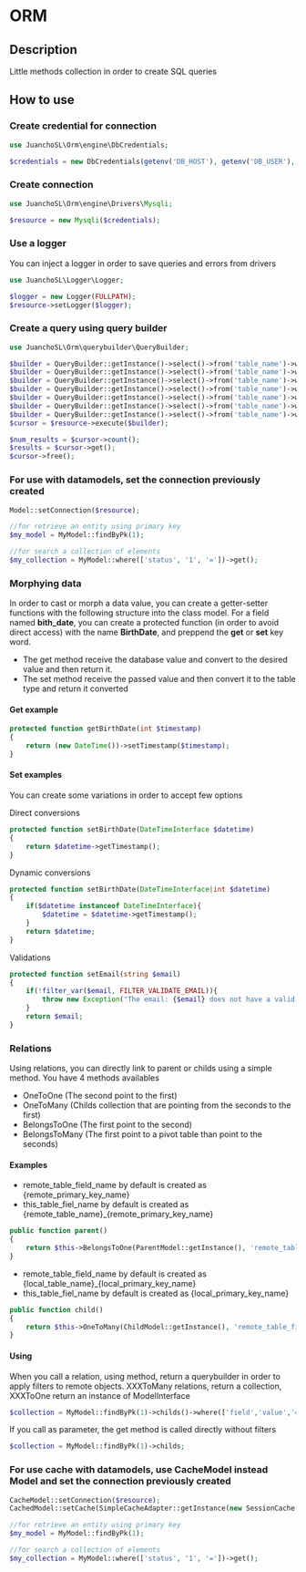 # ORM

## Description

Little methods collection in order to create SQL queries

## How to use

### Create credential for connection

```php
use JuanchoSL\Orm\engine\DbCredentials;

$credentials = new DbCredentials(getenv('DB_HOST'), getenv('DB_USER'), getenv('DB_PASS'), getenv('DB_DATABASE'));
```

### Create connection

```php
use JuanchoSL\Orm\engine\Drivers\Mysqli;

$resource = new Mysqli($credentials);
```

### Use a logger

You can inject a logger in order to save queries and errors from drivers

```php
use JuanchoSL\Logger\Logger;

$logger = new Logger(FULLPATH);
$resource->setLogger($logger);
```

### Create a query using query builder

```php
use JuanchoSL\Orm\querybuilder\QueryBuilder;

$builder = QueryBuilder::getInstance()->select()->from('table_name')->where(['campo', 'valor'], ['dato', 2]);//SELECT * FROM table_name WHERE (campo='valor' AND dato=2)
$builder = QueryBuilder::getInstance()->select()->from('table_name')->where(['campo', 'valor'])->where(['dato', 2]);//SELECT * FROM table_name WHERE (campo='valor') AND (dato=2)
$builder = QueryBuilder::getInstance()->select()->from('table_name')->where(['campo', 'valor'])->where(['dato', 2, '>']);//SELECT * FROM table_name WHERE (campo='valor') AND (dato > 2)
$builder = QueryBuilder::getInstance()->select()->from('table_name')->where(['campo', 'valor'])->where(['dato', [2], true]);//SELECT * FROM table_name WHERE (campo='valor') AND (dato IN (2))
$builder = QueryBuilder::getInstance()->select()->from('table_name')->where(['campo', 'valor'])->where(['dato', [2], false]);//SELECT * FROM table_name WHERE (campo='valor') AND (dato NOT IN (2))
$builder = QueryBuilder::getInstance()->select()->from('table_name')->where(['campo', 'valor'])->where(['dato', null, true]);//SELECT * FROM table_name WHERE (campo='valor') AND (dato IS NULL))
$builder = QueryBuilder::getInstance()->select()->from('table_name')->where(['campo', 'valor'])->where(['dato', null, false]);//SELECT * FROM table_name WHERE (campo='valor') AND (dato IS NOT NULL))
$cursor = $resource->execute($builder);

$num_results = $cursor->count();
$results = $cursor->get();
$cursor->free();
```

### For use with datamodels, set the connection previously created

```php
Model::setConnection($resource);

//for retrieve an entity using primary key
$my_model = MyModel::findByPk(1);

//for search a collection of elements
$my_collection = MyModel::where(['status', '1', '='])->get();
```

### Morphying data

In order to cast or morph a data value, you can create a getter-setter functions with the following structure into the class model.
For a field named **bith_date**, you can create a protected function (in order to avoid direct access) with the name **BirthDate**, and preppend the **get** or **set** key word.

- The get method receive the database value and convert to the desired value and then return it.
- The set method receive the passed value and then convert it to the table type and return it converted

#### Get example

```php
protected function getBirthDate(int $timestamp)
{
    return (new DateTime())->setTimestamp($timestamp);
}
```

#### Set examples

You can create some variations in order to accept few options

Direct conversions

```php
protected function setBirthDate(DateTimeInterface $datetime)
{
    return $datetime->getTimestamp();
}
```

Dynamic conversions

```php
protected function setBirthDate(DateTimeInterface|int $datetime)
{
    if($datetime instanceof DateTimeInterface){
        $datetime = $datetime->getTimestamp();
    }
    return $datetime;
}
```

Validations

```php
protected function setEmail(string $email)
{
    if(!filter_var($email, FILTER_VALIDATE_EMAIL)){
        throw new Exception("The email: {$email} does not have a valid format");
    }
    return $email;
}
```

### Relations

Using relations, you can directly link to parent or childs using a simple method. You have 4 methods availables

- OneToOne (The second point to the first)
- OneToMany (Childs collection that are pointing from the seconds to the first)
- BelongsToOne (The first point to the second)
- BelongsToMany (The first point to a pivot table than point to the seconds)

#### Examples
- remote_table_field_name by default is created as {remote_primary_key_name}
- this_table_fiel_name by default is created as {remote_table_name}_{remote_primary_key_name}
```php
public function parent()
{
    return $this->BelongsToOne(ParentModel::getInstance(), 'remote_table_field_name', 'this_table_field_name');
}
```

- remote_table_field_name by default is created as {local_table_name}_{local_primary_key_name}
- this_table_fiel_name by default is created as {local_primary_key_name}
```php
public function child()
{
    return $this->OneToMany(ChildModel::getInstance(), 'remote_table_field_name', 'this_table_field_name');
}
```

#### Using
When you call a relation, using method, return a querybuilder in order to apply filters to remote objects.
XXXToMany relations, return a collection, XXXToOne return an instance of ModelInterface
```php
$collection = MyModel::findByPk(1)->childs()->where(['field','value','='])->limit(5)->get();
```
If you call as parameter, the get method is called directly without filters
```php
$collection = MyModel::findByPk(1)->childs;
```


### For use cache with datamodels, use CacheModel instead Model and set the connection previously created

```php
CacheModel::setConnection($resource);
CachedModel::setCache(SimpleCacheAdapter::getInstance(new SessionCache('cache_database')));

//for retrieve an entity using primary key
$my_model = MyModel::findByPk(1);

//for search a collection of elements
$my_collection = MyModel::where(['status', '1', '='])->get();
```

